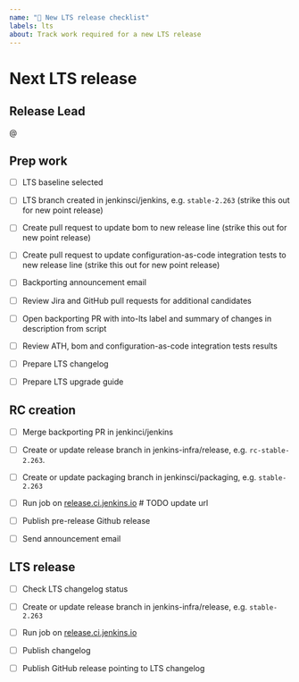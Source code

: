 ```yaml
---
name: "🐛 New LTS release checklist"
labels: lts
about: Track work required for a new LTS release
---
```


# Next LTS release

## Release Lead

<!-- 
The release lead is the person who makes sure that all steps are completed
Not necessarily the person doing all the work

This role should rotate between LTS releases
-->

@<github-username of release lead>

## Prep work

- [ ] LTS baseline selected

- [ ] LTS branch created in jenkinsci/jenkins, e.g. `stable-2.263` (strike this out for new point release)

- [ ] Create pull request to update bom to new release line (strike this out for new point release)

- [ ] Create pull request to update configuration-as-code integration tests to new release line (strike this out for new point release)

- [ ] Backporting announcement email

- [ ] Review Jira and GitHub pull requests for additional candidates

- [ ] Open backporting PR with into-lts label and summary of changes in description from script

- [ ] Review ATH, bom and configuration-as-code integration tests results

- [ ] Prepare LTS changelog

- [ ] Prepare LTS upgrade guide

## RC creation

- [ ] Merge backporting PR in jenkinci/jenkins

- [ ] Create or update release branch in jenkins-infra/release, e.g. `rc-stable-2.263`.

- [ ] Create or update packaging branch in jenkinsci/packaging, e.g. `stable-2.263`

- [ ] Run job on [release.ci.jenkins.io](https://release.ci.jenkins.io/blue/organizations/jenkins/core%2Fstable%2Frelease/branches/) # TODO update url

- [ ] Publish pre-release Github release

- [ ] Send announcement email

## LTS release

- [ ] Check LTS changelog status

- [ ] Create or update release branch in jenkins-infra/release, e.g. `stable-2.263`

- [ ] Run job on [release.ci.jenkins.io](https://release.ci.jenkins.io/blue/organizations/jenkins/core%2Fstable%2Frelease/branches/)

- [ ] Publish changelog

- [ ] Publish GitHub release pointing to LTS changelog

<!--
Put an `x` into the [ ] to show you have filled the information below
Describe your issue below
-->
